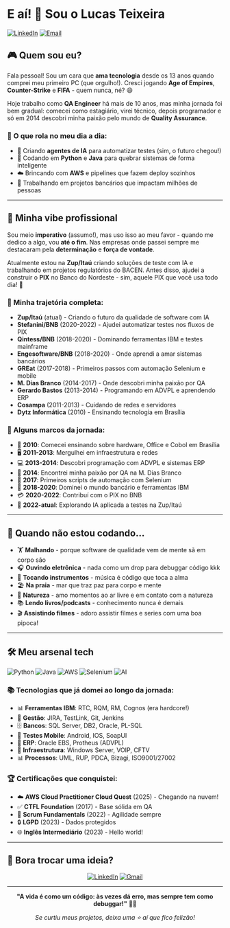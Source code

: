 # E aí! 👋 Sou o Lucas Teixeira

[![LinkedIn](https://img.shields.io/badge/LinkedIn-Vamos%20conectar-0077B5?style=for-the-badge&logo=linkedin)](https://linkedin.com/in/lucas-teixeira-67b08b47)
[![Email](https://img.shields.io/badge/Gmail-Me%20manda%20um%20oi-D14836?style=for-the-badge&logo=gmail&logoColor=white)](mailto:lucasteixeira.ti@gmail.com)

## 🎮 Quem sou eu?

Fala pessoal! Sou um cara que **ama tecnologia** desde os 13 anos quando comprei meu primeiro PC (que orgulho!). Cresci jogando **Age of Empires**, **Counter-Strike** e **FIFA** - quem nunca, né? 😄

Hoje trabalho como **QA Engineer** há mais de 10 anos, mas minha jornada foi bem gradual: comecei como estagiário, virei técnico, depois programador e só em 2014 descobri minha paixão pelo mundo de **Quality Assurance**.

### 🚀 O que rola no meu dia a dia:
- 🤖 Criando **agentes de IA** para automatizar testes (sim, o futuro chegou!)
- 🐍 Codando em **Python** e **Java** para quebrar sistemas de forma inteligente
- ☁️ Brincando com **AWS** e pipelines que fazem deploy sozinhos
- 🏦 Trabalhando em projetos bancários que impactam milhões de pessoas

---

## 🎯 Minha vibe profissional

Sou meio **imperativo** (assumo!), mas uso isso ao meu favor - quando me dedico a algo, vou **até o fim**. Nas empresas onde passei sempre me destacaram pela **determinação** e **força de vontade**. 

Atualmente estou na **Zup/Itaú** criando soluções de teste com IA e trabalhando em projetos regulatórios do BACEN. Antes disso, ajudei a construir o **PIX** no Banco do Nordeste - sim, aquele PIX que você usa todo dia! 💸

### 🏢 Minha trajetória completa:
- **Zup/Itaú** (atual) - Criando o futuro da qualidade de software com IA
- **Stefanini/BNB** (2020-2022) - Ajudei automatizar testes nos fluxos de PIX
- **Qintess/BNB** (2018-2020) - Dominando ferramentas IBM e testes mainframe
- **Engesoftware/BNB** (2018-2020) - Onde aprendi a amar sistemas bancários
- **GREat** (2017-2018) - Primeiros passos com automação Selenium e mobile
- **M. Dias Branco** (2014-2017) - Onde descobri minha paixão por QA
- **Gerardo Bastos** (2013-2014) - Programando em ADVPL e aprendendo ERP
- **Cosampa** (2011-2013) - Cuidando de redes e servidores
- **Dytz Informática** (2010) - Ensinando tecnologia em Brasília

### 🚀 Alguns marcos da jornada:
- 🎯 **2010**: Comecei ensinando sobre hardware, Office e Cobol em Brasília
- 🖥️ **2011-2013**: Mergulhei em infraestrutura e redes
- 💻 **2013-2014**: Descobri programação com ADVPL e sistemas ERP
- 🧪 **2014**: Encontrei minha paixão por QA na M. Dias Branco
- 🤖 **2017**: Primeiros scripts de automação com Selenium
- 🏦 **2018-2020**: Dominei o mundo bancário e ferramentas IBM
- 💳 **2020-2022**: Contribuí com o PIX no BNB
- 🤖 **2022-atual**: Explorando IA aplicada a testes na Zup/Itaú

---

## 🎵 Quando não estou codando...

- 🏋️ **Malhando** - porque software de qualidade vem de mente sã em corpo são
- 🎧 **Ouvindo eletrônica** - nada como um drop para debuggar código kkk
- 🎸 **Tocando instrumentos** - música é código que toca a alma
- 🏖️ **Na praia** - mar que traz paz para corpo e mente
- 🌱 **Natureza** - amo momentos ao ar livre e em contato com a natureza
- 📚 **Lendo livros/podcasts** - conhecimento nunca é demais
- 🎬 **Assistindo filmes** - adoro assistir filmes e series com uma boa pipoca!

---

## 🛠️ Meu arsenal tech

![Python](https://img.shields.io/badge/Python-Minha%20paixão-3776AB?style=for-the-badge&logo=python&logoColor=white)
![Java](https://img.shields.io/badge/Java-Clássico-ED8B00?style=for-the-badge&logo=openjdk&logoColor=white)
![AWS](https://img.shields.io/badge/AWS-Na%20nuvem-232F3E?style=for-the-badge&logo=amazon-aws&logoColor=white)
![Selenium](https://img.shields.io/badge/Selenium-Automatizando-43B02A?style=for-the-badge&logo=selenium&logoColor=white)
![AI](https://img.shields.io/badge/AI-O%20futuro-FF6B6B?style=for-the-badge&logo=openai&logoColor=white)

### 📚 Tecnologias que já domei ao longo da jornada:
- 📊 **Ferramentas IBM**: RTC, RQM, RM, Cognos (era hardcore!)
- 📁 **Gestão**: JIRA, TestLink, Git, Jenkins
- 🗄️ **Bancos**: SQL Server, DB2, Oracle, PL-SQL
- 📱 **Testes Mobile**: Android, IOS, SoapUI
- 🏢 **ERP**: Oracle EBS, Protheus (ADVPL)
- 🔧 **Infraestrutura**: Windows Server, VOIP, CFTV
- 📊 **Processos**: UML, RUP, PDCA, Bizagi, ISO9001/27002

### 🏆 Certificações que conquistei:
- ☁️ **AWS Cloud Practitioner Cloud Quest** (2025) - Chegando na nuvem!
- ✅ **CTFL Foundation** (2017) - Base sólida em QA
- 🏃 **Scrum Fundamentals** (2022) - Agilidade sempre
- 🔒 **LGPD** (2023) - Dados protegidos
- 🌐 **Inglês Intermediário** (2023) - Hello world!

---

## 🤝 Bora trocar uma ideia?

<div align="center">

[![LinkedIn](https://img.shields.io/badge/LinkedIn-Vamos%20conectar-0077B5?style=for-the-badge&logo=linkedin&logoColor=white)](https://linkedin.com/in/lucas-teixeira-67b08b47)
[![Gmail](https://img.shields.io/badge/Gmail-Me%20manda%20um%20oi-D14836?style=for-the-badge&logo=gmail&logoColor=white)](mailto:lucasteixeira.ti@gmail.com)

</div>

---

<div align="center">

**"A vida é como um código: às vezes dá erro, mas sempre tem como debuggar!"** 🐛✨

*Se curtiu meus projetos, deixa uma ⭐ aí que fico felizão!*

</div>

